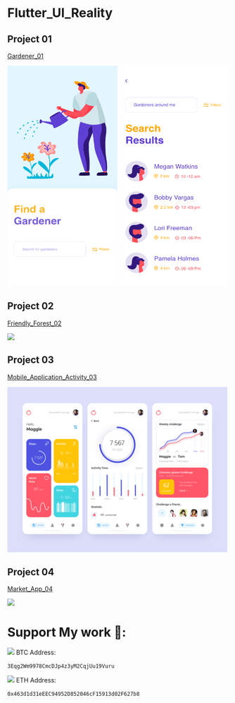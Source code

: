 # Flutter_UI_Reality





<h2> Project 01</h2>
   
  <a href="https://github.com/kelvin147789/Flutter_UI_Reality/blob/master/gardener_01/README.md">Gardener_01 </a>
  
  <img src="gardener_01/design/homepage.png" width="250" height="500" >  <img src="gardener_01/design/search.png" width="250" height="500">   
  
  
  
<h2> Project 02</h2>
   
  <a href="https://github.com/kelvin147789/Flutter_UI_Reality/tree/master/friendly_forest_02/README.md">Friendly_Forest_02 </a>
  
  <img src="friendly_forest_02/process/day8.gif" width="500" > 
  
  
  
<h2> Project 03</h2>
   
  <a href="kelvin147789/Flutter_UI_Reality/tree/master/mobile_application_activity_03">Mobile_Application_Activity_03 </a>
  
  <img src="mobile_application_activity_03/design/design.png" width="500" > 
  
  
  
<h2> Project 04</h2>
   
  <a href="https://github.com/kelvin147789/Flutter_UI_Reality/tree/master/market_app_04/README.md">Market_App_04 </a>
  
  <img src="market_app_04/process/work.gif" width="500" > 







# Support My work 🦄:

 <img src= "https://github.com/kelvin147789/Flutter_UI_Reality/blob/master/images/bitcoin.png" width="18">  BTC Address:
 
    3Eqg2Wm9978CmcDJp4z3yM2CqjUu19Vuru
    
 <img src= "https://github.com/kelvin147789/Flutter_UI_Reality/blob/master/images/ethereum.png" width="18">  ETH Address:
 
    0x463d1d31eEEC94952D852046cF15913d02F627b8

    
